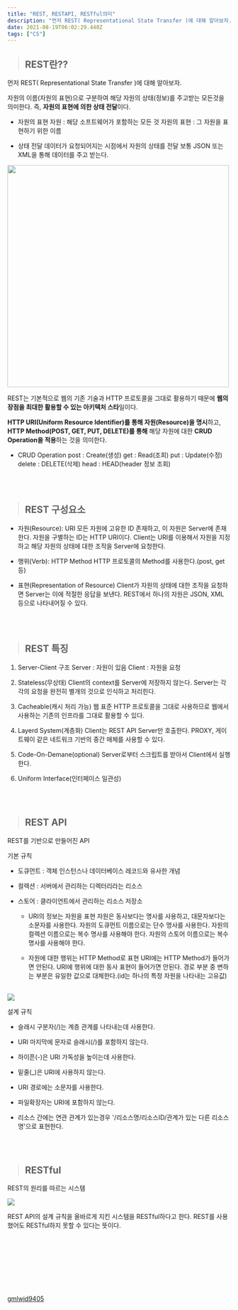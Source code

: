 ```yaml
---
title: "REST, RESTAPI, RESTful의미"
description: "먼저 REST( Representational State Transfer )에 대해 알아보자. REST는 자원의 이름(자원의 표현)으로 구분하여 해당 자원의 상태(정보)를 주고받는 모든것을 의미한다. "
date: 2021-08-19T06:02:29.440Z
tags: ["CS"]
---
```

> ## REST란??
먼저 REST( Representational State Transfer )에 대해 알아보자.

자원의 이름(자원의 표현)으로 구분하여 해당 자원의 상태(정보)를 주고받는 모든것을 의미한다. 즉, **자원의 표현에 의한 상태 전달**이다.

* 자원의 표현
자원 : 해당 소프트웨어가 포함하는 모든 것
자원의 표현 : 그 자원을 표현하기 위한 이름

* 상태 전달
데이터가 요청되어지는 시점에서 자원의 상태를 전달
보통 JSON 또는 XML을 통해 데이터를 주고 받는다.

<img src="https://encrypted-tbn0.gstatic.com/images?q=tbn:ANd9GcR0Sz7JBJzfp_PNBmNxn584DOH-gmAbXwpHuw&usqp=CAU" width="500px" />

REST는 기본적으로 웹의 기존 기술과 HTTP 프로토콜을 그대로 활용하기 때문에 **웹의 장점을 최대한 활용할 수 있는 아키텍처 스타**일이다.

**HTTP URI(Uniform Resource Identifier)를 통해 자원(Resource)을 명시**하고, **HTTP Method(POST, GET, PUT, DELETE)를 통해** 해당 자원에 대한 **CRUD Operation을 적용**하는 것을 의미한다.

* CRUD Operation
post : Create(생성)
get : Read(조회)
put : Update(수정)
delete : DELETE(삭제)
head : HEAD(header 정보 조회)

<br />
<br />

> ## REST 구성요소

* 자원(Resource): URI
모든 자원에 고유한 ID 존재하고, 이 자원은 Server에 존재한다.
자원을 구별하는 ID는 HTTP URI이다.
Client는 URI를 이용해서 자원을 지정하고 해당 자원의 상태에 대한 조작을 Server에 요청한다.

* 행위(Verb): HTTP Method
HTTP 프로토콜의 Method를 사용한다.(post, get 등)

* 표현(Representation of Resource)
Client가 자원의 상태에 대한 조작을 요청하면 Server는 이에 적절한 응답을 보낸다.
REST에서 하나의 자원은 JSON, XML 등으로 나타내어질 수 있다.

<br />
<br />

> ## REST 특징

1. Server-Client 구조
Server : 자원이 있음
Client : 자원을 요청

2. Stateless(무상태)
Client의 context를 Server에 저장하지 않는다.
Server는 각각의 요청을 완전히 별개의 것으로 인식하고 처리힌다.

3. Cacheable(캐시 처리 가능)
웹 표준 HTTP 프로토콜을 그대로 사용하므로 웹에서 사용하는 기존의 인프라를 그대로 활용할 수 있다.

4. Layerd System(계층화)
Client는 REST API Server만 호출한다.
PROXY, 게이트웨이 같은 네트워크 기반의 중간 매체를 사용할 수 있다.

5. Code-On-Demane(optional)
Server로부터 스크립트를 받아서 Client에서 실행한다.

6. Uniform Interface(인터페이스 일관성)

<br />
<br />

> ## REST API
REST를 기반으로 만들어진 API

기본 규칙
* 도큐먼트 : 객체 인스턴스나 데이터베이스 레코드와 유사한 개념
* 컬렉션 : 서버에서 관리하는 디렉터리라는 리소스
* 스토어 : 클라이언트에서 관리하는 리소스 저장소

  * URI의 정보는 자원을 표현
자원은 동사보다는 명사를 사용하고, 대문자보다는 소문자를 사용한다.
자원의 도큐먼트 이름으로는 단수 명사를 사용한다.
자원의 컬렉션 이름으로는 복수 명사를 사용해야 한다.
자원의 스토어 이름으로는 복수 명사를 사용해야 한다.

  * 자원에 대한 행위는 HTTP Method로 표현
URI에는 HTTP Method가 들어가면 안된다.
URI에 행위에 대한 동사 표현이 들어가면 안된다.
경로 부분 중 변하는 부분은 유일한 값으로 대체한다.(id는 하나의 특정 자원을 나타내는 고유값)

<br />

<img src="https://api.zestard.com/wp-content/uploads/2015/12/What-is-Rest-API-02-1.jpg" />

<br />

설계 규칙
* 슬래시 구분자(/)는 계층 관계를 나타내는데 사용한다.

* URI 마지막에 문자로 슬래시(/)를 포함하지 않는다.

* 하이픈(-)은 URI 가독성을 높이는데 사용한다.

* 밑줄(_)은 URI에 사용하지 않는다.

* URI 경로에는 소문자를 사용한다.

* 파일확장자는 URI에 포함하지 않는다.

* 리소스 간에는 연관 관계가 있는경우 '/리소스명/리소스ID/관계가 있는 다른 리소스명'으로 표현한다.

<br />
<br />

> ## RESTful
REST의 원리를 따르는 시스템

<img src="https://img1.daumcdn.net/thumb/R800x0/?scode=mtistory2&fname=https%3A%2F%2Ft1.daumcdn.net%2Fcfile%2Ftistory%2F2132EE45567A5FCC25" />

REST API의 설계 규칙을 올바르게 지킨 시스템을 RESTful하다고 한다. 
REST를 사용했어도 RESTful하지 못할 수 있다는 뜻이다.

<br /><br /><br /><br /><br /><br /><br />

[gmlwjd9405](https://gmlwjd9405.github.io/2018/09/21/rest-and-restful.html)